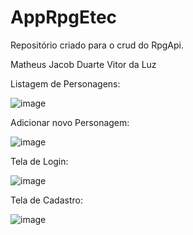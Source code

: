 # AppRpgEtec
Repositório criado para o crud do RpgApi.

Matheus Jacob Duarte
Vitor da Luz

Listagem de Personagens:

![image](https://github.com/user-attachments/assets/549c4ba2-4081-487a-8eed-df4df3f250b8)

Adicionar novo Personagem:

![image](https://github.com/user-attachments/assets/c9c01b0d-ea9d-416d-818c-77b598051261)

Tela de Login:

![image](https://github.com/user-attachments/assets/2472b1bb-1fae-4a84-bdad-4a170f53aa5c)

Tela de Cadastro:

![image](https://github.com/user-attachments/assets/954885c4-def2-4c96-8996-99dfa9802fa6)
